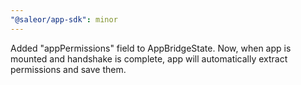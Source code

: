 ```yaml
---
"@saleor/app-sdk": minor
---
```


Added "appPermissions" field to AppBridgeState. Now, when app is mounted and handshake is complete, app will automatically extract permissions and save them.
